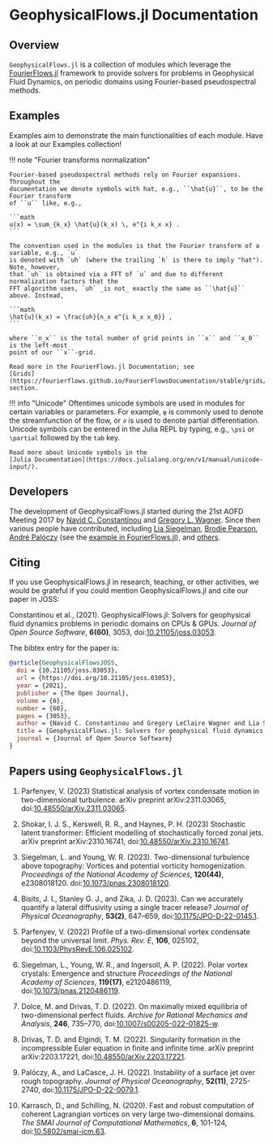 # GeophysicalFlows.jl Documentation

## Overview

`GeophysicalFlows.jl` is a collection of modules which leverage the 
[FourierFlows.jl](https://github.com/FourierFlows/FourierFlows.jl) framework to provide
solvers for problems in Geophysical Fluid Dynamics, on periodic domains using Fourier-based pseudospectral methods.


## Examples

Examples aim to demonstrate the main functionalities of each module. Have a look at our Examples collection!


!!! note "Fourier transforms normalization"
    
    Fourier-based pseudospectral methods rely on Fourier expansions. Throughout the 
    documentation we denote symbols with hat, e.g., ``\hat{u}``, to be the Fourier transform 
    of ``u`` like, e.g.,
    
    ```math
    u(x) = \sum_{k_x} \hat{u}(k_x) \, e^{i k_x x} .
    ```
    
    The convention used in the modules is that the Fourier transform of a variable, e.g., `u` 
    is denoted with `uh` (where the trailing `h` is there to imply "hat"). Note, however, 
    that `uh` is obtained via a FFT of `u` and due to different normalization factors that the 
    FFT algorithm uses, `uh` _is not_ exactly the same as ``\hat{u}`` above. Instead,
    
    ```math
    \hat{u}(k_x) = \frac{𝚞𝚑}{n_x e^{i k_x x_0}} ,
    ```
    
    where ``n_x`` is the total number of grid points in ``x`` and ``x_0`` is the left-most 
    point of our ``x``-grid.
    
    Read more in the FourierFlows.jl Documentation; see 
    [Grids](https://fourierflows.github.io/FourierFlowsDocumentation/stable/grids/) section.


!!! info "Unicode"
    Oftentimes unicode symbols are used in modules for certain variables or parameters. For 
    example, `ψ` is commonly used to denote the  streamfunction of the flow, or `∂` is used 
    to denote partial differentiation. Unicode symbols can be entered in the Julia REPL by 
    typing, e.g., `\psi` or `\partial` followed by the `tab` key.
    
    Read more about Unicode symbols in the 
    [Julia Documentation](https://docs.julialang.org/en/v1/manual/unicode-input/).


## Developers

The development of GeophysicalFlows.jl started during the 21st AOFD Meeting 2017 by [Navid C. Constantinou](http://www.navidconstantinou.com)
and [Gregory L. Wagner](https://glwagner.github.io). Since then various people have contributed, including
[Lia Siegelman](https://scholar.google.com/citations?user=BQJtj6sAAAAJ), [Brodie Pearson](https://brodiepearson.github.io),
[André Palóczy](https://scholar.google.com/citations?user=o4tYEH8AAAAJ) (see the
[example in FourierFlows.jl](https://fourierflows.github.io/FourierFlowsDocumentation/stable/literated/OneDShallowWaterGeostrophicAdjustment/)),
and [others](https://github.com/FourierFlows/GeophysicalFlows.jl/graphs/contributors).


## Citing

If you use GeophysicalFlows.jl in research, teaching, or other activities, we would be grateful 
if you could mention GeophysicalFlows.jl and cite our paper in JOSS:

Constantinou et al., (2021). GeophysicalFlows.jl: Solvers for geophysical fluid dynamics problems in periodic domains on CPUs & GPUs. _Journal of Open Source Software_, **6(60)**, 3053, doi:[10.21105/joss.03053](https://doi.org/10.21105/joss.03053).

The bibtex entry for the paper is:

```bibtex
@article{GeophysicalFlowsJOSS,
  doi = {10.21105/joss.03053},
  url = {https://doi.org/10.21105/joss.03053},
  year = {2021},
  publisher = {The Open Journal},
  volume = {6},
  number = {60},
  pages = {3053},
  author = {Navid C. Constantinou and Gregory LeClaire Wagner and Lia Siegelman and Brodie C. Pearson and André Palóczy},
  title = {GeophysicalFlows.jl: Solvers for geophysical fluid dynamics problems in periodic domains on CPUs \& GPUs},
  journal = {Journal of Open Source Software}
}
```

## Papers using `GeophysicalFlows.jl`

1. Parfenyev, V. (2023) Statistical analysis of vortex condensate motion in two-dimensional turbulence. arXiv preprint arXiv:2311.03065, doi:[10.48550/arXiv.2311.03065](https://doi.org/10.48550/arXiv.2311.03065).

1. Shokar, I. J. S., Kerswell, R. R., and Haynes, P. H. (2023) Stochastic latent transformer: Efficient modelling of stochastically forced zonal jets. arXiv preprint arXiv:2310.16741, doi:[10.48550/arXiv.2310.16741](https://doi.org/10.48550/arXiv.2310.16741).

1. Siegelman, L. and Young, W. R. (2023). Two-dimensional turbulence above topography: Vortices and potential vorticity homogenization. _Proceedings of the National Academy of Sciences_, **120(44)**, e2308018120. doi:[10.1073/pnas.2308018120](https://doi.org/10.1073/pnas.2308018120).

1. Bisits, J. I., Stanley G. J., and Zika, J. D. (2023). Can we accurately quantify a lateral diffusivity using a single tracer release? _Journal of Physical Oceanography_, **53(2)**, 647–659, doi:[10.1175/JPO-D-22-0145.1](https://doi.org/10.1175/JPO-D-22-0145.1).

1. Parfenyev, V. (2022) Profile of a two-dimensional vortex condensate beyond the universal limit. _Phys. Rev. E_, **106**, 025102, doi:[10.1103/PhysRevE.106.025102](https://doi.org/10.1103/PhysRevE.106.025102).

1. Siegelman, L., Young, W. R., and Ingersoll, A. P. (2022). Polar vortex crystals: Emergence and structure _Proceedings of the National Academy of Sciences_, **119(17)**, e2120486119, doi:[10.1073/pnas.2120486119](https://doi.org/10.1073/pnas.2120486119).

1. Dolce, M. and Drivas, T. D. (2022). On maximally mixed equilibria of two-dimensional perfect fluids. _Archive for Rational Mechanics and Analysis_, **246**, 735–770, doi:[10.1007/s00205-022-01825-w](https://doi.org/10.1007/s00205-022-01825-w).

1. Drivas, T. D. and Elgindi, T. M. (2022). Singularity formation in the incompressible Euler equation in finite and infinite time. arXiv preprint arXiv:2203.17221, doi:[10.48550/arXiv.2203.17221](https://doi.org/10.48550/arXiv.2203.17221).

1. Palóczy, A., and LaCasce, J. H. (2022). Instability of a surface jet over rough topography. _Journal of Physical Oceanography_, **52(11)**, 2725-2740, doi:[10.1175/JPO-D-22-0079.1](https://doi.org/10.1175/JPO-D-22-0079.1).

1. Karrasch, D., and Schilling, N. (2020). Fast and robust computation of coherent Lagrangian vortices on very large two-dimensional domains. _The SMAI Journal of Computational Mathematics_, **6**, 101-124, doi:[10.5802/smai-jcm.63](https://doi.org/10.5802/smai-jcm.63).
